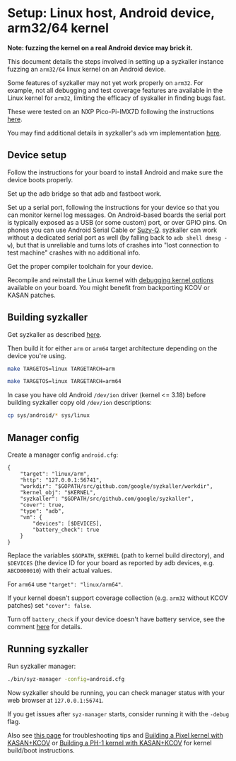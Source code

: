 # Setup: Linux host, Android device, arm32/64 kernel

**Note: fuzzing the kernel on a real Android device may brick it.**

This document details the steps involved in setting up a syzkaller instance fuzzing an `arm32/64` linux kernel on an Android device.

Some features of syzkaller may not yet work properly on `arm32`. For example, not all debugging and test coverage features are available in the Linux kernel for `arm32`, limiting the efficacy of syskaller in finding bugs fast.

These were tested on an NXP Pico-Pi-IMX7D following the instructions [here](https://developer.android.com/things/hardware/developer-kits.html).

You may find additional details in syzkaller's `adb` vm implementation [here](/vm/adb/adb.go).

## Device setup

Follow the instructions for your board to install Android and make sure the device boots properly.

Set up the adb bridge so that adb and fastboot work.

Set up a serial port, following the instructions for your device so that you can monitor kernel log messages. On Android-based boards the serial port is typically exposed as a USB (or some custom) port, or over GPIO pins. On phones you can use Android Serial Cable or [Suzy-Q](https://chromium.googlesource.com/chromiumos/platform/ec/+/master/docs/case_closed_debugging.md). syzkaller can work without a dedicated serial port as well (by falling back to `adb shell dmesg -w`), but that is unreliable and turns lots of crashes into "lost connection to test machine" crashes with no additional info.

Get the proper compiler toolchain for your device.

Recompile and reinstall the Linux kernel with [debugging kernel options](https://github.com/xairy/syzkaller/blob/up-docs/docs/linux/kernel_configs.md) available on your board. You might benefit from backporting KCOV or KASAN patches.

## Building syzkaller

Get syzkaller as described [here](/docs/linux/setup.md#go-and-syzkaller).

Then build it for either `arm` or `arm64` target architecture depending on the device you're using.

``` bash
make TARGETOS=linux TARGETARCH=arm
```

``` bash
make TARGETOS=linux TARGETARCH=arm64
```

In case you have old Android `/dev/ion` driver (kernel <= 3.18) before building syzkaller copy old `/dev/ion` descriptions:

``` bash
cp sys/android/* sys/linux
```

## Manager config

Create a manager config `android.cfg`:

```
{
	"target": "linux/arm",
	"http": "127.0.0.1:56741",
	"workdir": "$GOPATH/src/github.com/google/syzkaller/workdir",
	"kernel_obj": "$KERNEL",
	"syzkaller": "$GOPATH/src/github.com/google/syzkaller",
	"cover": true,
	"type": "adb",
	"vm": {
		"devices": [$DEVICES],
		"battery_check": true
	}
}
```

Replace the variables `$GOPATH`, `$KERNEL` (path to kernel build directory), and `$DEVICES` (the device ID for your board as reported by adb devices, e.g. `ABCD000010`) with their actual values.

For `arm64` use `"target": "linux/arm64"`.

If your kernel doesn't support coverage collection (e.g. `arm32` without KCOV patches) set `"cover": false`.

Turn off `battery_check` if your device doesn't have battery service, see the comment [here](/vm/adb/adb.go) for details.

## Running syzkaller

Run syzkaller manager:

``` bash
./bin/syz-manager -config=android.cfg
```

Now syzkaller should be running, you can check manager status with your web browser at `127.0.0.1:56741`.

If you get issues after `syz-manager` starts, consider running it with the `-debug` flag.

Also see [this page](/docs/troubleshooting.md) for troubleshooting tips and [Building a Pixel kernel with KASAN+KCOV](https://source.android.com/devices/tech/debug/kasan-kcov) or [Building a PH-1 kernel with KASAN+KCOV](https://github.com/EssentialOpenSource/kernel-manifest/blob/master/README.md) for kernel build/boot instructions.
